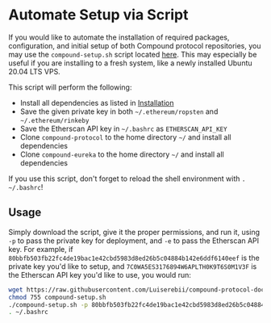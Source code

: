 # Automate Setup via Script

If you would like to automate the installation of required packages, configuration, and initial setup of both Compound protocol repositories, you may use the `compound-setup.sh` script located [here](https://raw.githubusercontent.com/Luiserebii/compound-protocol-docs/master/files/compound-setup.sh). This may especially be useful if you are installing to a fresh system, like a newly installed Ubuntu 20.04 LTS VPS.

This script will perform the following:
  * Install all dependencies as listed in [Installation](./installation.md)
  * Save the given private key in both `~/.ethereum/ropsten` and `~/.ethereum/rinkeby`
  * Save the Etherscan API key in `~/.bashrc` as `ETHERSCAN_API_KEY`
  * Clone `compound-protocol` to the home directory `~/` and install all dependencies
  * Clone `compound-eureka` to the home directory `~/` and install all dependencies

If you use this script, don't forget to reload the shell environment with `. ~/.bashrc`!

## Usage

Simply download the script, give it the proper permissions, and run it, using `-p` to pass the private key for deployment, and `-e` to pass the Etherscan API key. For example, if `80bbfb503fb22fc4de19bac1e42cbd5983d8ed26b5c04884b142e6ddf6140eef` is the private key you'd like to setup, and `7C0WA5ES3176894W6APLTH0K9T6S0M1V3F` is the Etherscan API key you'd like to use, you would run:
```sh
wget https://raw.githubusercontent.com/Luiserebii/compound-protocol-docs/master/files/compound-setup.sh
chmod 755 compound-setup.sh
./compound-setup.sh -p 80bbfb503fb22fc4de19bac1e42cbd5983d8ed26b5c04884b142e6ddf6140eef -e 7C0WA5ES3176894W6APLTH0K9T6S0M1V3F
. ~/.bashrc
```

<script id="asciicast-oyiLT6TaHzXWpoFGPAR7Q18lA" src="https://asciinema.org/a/oyiLT6TaHzXWpoFGPAR7Q18lA.js" async data-autoplay="true"></script>
